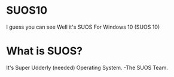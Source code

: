 # SUOS10
I guess you can see
Well it's SUOS For Windows 10 (SUOS 10)
# What is SUOS?
It's Super Udderly (needed) Operating System.
-The SUOS Team.
